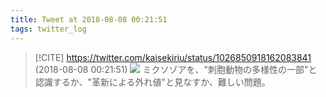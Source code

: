 ```yaml
---
title: Tweet at 2018-08-08 00:21:51
tags: twitter_log
---
```


> [!CITE] https://twitter.com/kaisekiriu/status/1026850918162083841 (2018-08-08 00:21:51)
> ![](https://twitter.com/kaisekiriu/status/1026850918162083841)
> ミクソゾアを、"刺胞動物の多様性の一部"と認識するか、"革新による外れ値"と見なすか、難しい問題。
